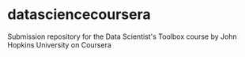 # datasciencecoursera
Submission repository for the Data Scientist's Toolbox course by John Hopkins University on Coursera
